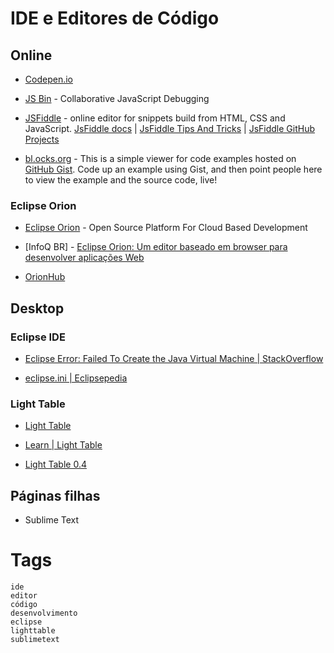 # IDE e Editores de Código


## Online

* [Codepen.io](http://codepen.io/)

* [JS Bin](http://jsbin.com/) - Collaborative JavaScript Debugging

* [JSFiddle](http://jsfiddle.net/) - online editor for snippets build from HTML, CSS and JavaScript. [JsFiddle docs](http://doc.jsfiddle.net/) | [JsFiddle Tips And Tricks](http://a.shinynew.me/post/15183119139/jsfiddle-tips-and-tricks) | [JsFiddle GitHub Projects](https://github.com/jsfiddle)

* [bl.ocks.org](http://bl.ocks.org/) - This is a simple viewer for code examples hosted on [GitHub Gist](https://gist.github.com/). Code up an example using Gist, and then point people here to view the example and the source code, live!


### Eclipse Orion

* [Eclipse Orion](http://www.eclipse.org/orion/) - Open Source Platform For Cloud Based Development

* [InfoQ BR] - [Eclipse Orion: Um editor baseado em browser para desenvolver aplicações Web](http://www.infoq.com/br/news/2012/11/eclipse-orion-editor)

* [OrionHub](http://orionhub.org/)


## Desktop


### Eclipse IDE

* [Eclipse Error: Failed To Create the Java Virtual Machine | StackOverflow](http://stackoverflow.com/questions/14577663/eclipse-failed-to-create-the-java-virtual-machine)

* [eclipse.ini | Eclipsepedia](http://wiki.eclipse.org/Eclipse.ini#-vm_value%3a_Windows_Example)

### Light Table

* [Light Table](http://www.lighttable.com/)

* [Learn | Light Table](http://www.chris-granger.com/lighttable/)

* [Light Table 0.4](http://www.chris-granger.com/2013/04/28/light-table-040/)

## Páginas filhas

* Sublime Text



# Tags

```
ide
editor
código
desenvolvimento
eclipse
lighttable
sublimetext
```